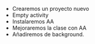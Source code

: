 - Crearemos un proyecto nuevo
- Empty activity
- Instalaremos AA
- Mejoraremos la clase con AA
- Añadiremos de background.
